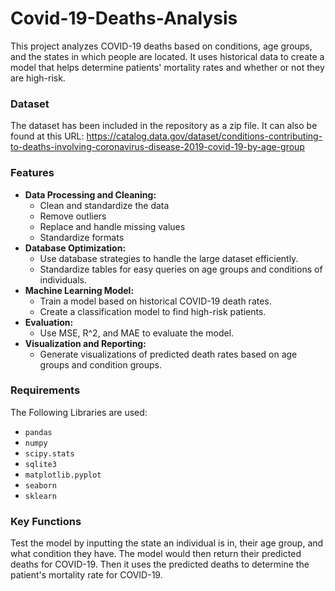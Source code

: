 # Covid-19-Deaths-Analysis
This project analyzes COVID-19 deaths based on conditions, age groups, and the states in which people are located. It uses historical data to create a model that helps determine patients' mortality rates and whether or not they are high-risk.

### Dataset

The dataset has been included in the repository as a zip file.
It can also be found at this URL: https://catalog.data.gov/dataset/conditions-contributing-to-deaths-involving-coronavirus-disease-2019-covid-19-by-age-group

### Features

- **Data Processing and Cleaning:**
    - Clean and standardize the data
    - Remove outliers
    - Replace and handle missing values
    - Standardize formats
- **Database Optimization:**
    - Use database strategies to handle the large dataset efficiently.
    - Standardize tables for easy queries on age groups  and conditions of individuals.
- **Machine Learning Model:**
    - Train a model based on historical COVID-19 death rates.
    - Create a classification model to find high-risk patients.
- **Evaluation:**
    - Use MSE, R^2, and MAE to evaluate the model.
- **Visualization and Reporting:**
    - Generate visualizations of predicted death rates based on age groups and condition groups.
 
### Requirements

The Following Libraries are used:

- `pandas`
- `numpy`
- `scipy.stats`
- `sqlite3`
- `matplotlib.pyplot`
- `seaborn`
- `sklearn`

### Key Functions

Test the model by inputting the state an individual is in, their age group, and what condition they have. The model would then return their predicted deaths for COVID-19. Then it uses the predicted deaths to determine the patient's mortality rate for COVID-19.


